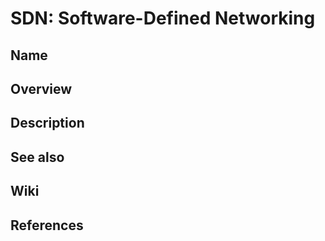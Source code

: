 # SDN: Software-Defined Networking

## Name

## Overview

## Description

## See also

## Wiki

## References
